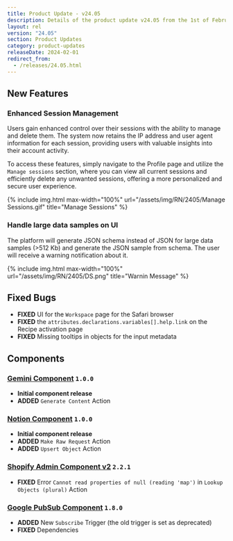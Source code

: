 ```yaml
---
title: Product Update - v24.05
description: Details of the product update v24.05 from the 1st of February 2024.
layout: rel
version: "24.05"
section: Product Updates
category: product-updates
releaseDate: 2024-02-01
redirect_from:
  - /releases/24.05.html
---
```


## New Features
<!-- ### Cloud-handler is used to get the current state of the running containers
To avoid data duplications we introduce a new API within the cloud-handler. 

The API endpoint responsible for returning statuses has been updated to proxy into the cloud-handler, ensuring a more streamlined and efficient process.
-->
### Enhanced Session Management
Users gain enhanced control over their sessions with the ability to manage and delete them. The system now retains the IP address and user agent information for each session, providing users with valuable insights into their account activity. 

To access these features, simply navigate to the Profile page and utilize the `Manage sessions` section, where you can view all current sessions and efficiently delete any unwanted sessions, offering a more personalized and secure user experience.

{% include img.html max-width="100%" url="/assets/img/RN/2405/Manage Sessions.gif" title="Manage Sessions" %}

### Handle large data samples on UI
The platform will generate JSON schema instead of JSON for large data samples (>512 Kb) and generate the JSON sample from schema. The user will receive a warning notification about it.

{% include img.html max-width="100%" url="/assets/img/RN/2405/DS.png" title="Warnin Message" %}


## Fixed Bugs
<!-- *   **FIXED** Lost containers that have ceased to exist but remain in the task step status collection-->

*   **FIXED** UI for the `Workspace` page for the Safari browser
*   **FIXED** the `attributes.declarations.variables[].help.link` on the Recipe activation page
*   **FIXED** Missing tooltips in objects for the input metadata

## Components
### [Gemini Component](/components/gemini/) `1.0.0`
*   **Initial component release**
*   **ADDED** `Generate Content` Action

### [Notion Component](/components/notion/) `1.0.0`
*   **Initial component release**
*   **ADDED** `Make Raw Request` Action
*   **ADDED** `Upsert Object` Action

### [Shopify Admin Component v2](/components/shopify-admin-v2/) `2.2.1`
*   **FIXED** Error `Cannot read properties of null (reading 'map')` in `Lookup Objects (plural)` Action

### [Google PubSub Component](/components/google-pubsub/) `1.8.0`
*   **ADDED** New `Subscribe` Trigger (the old trigger is set as deprecated)
*   **FIXED** Dependencies